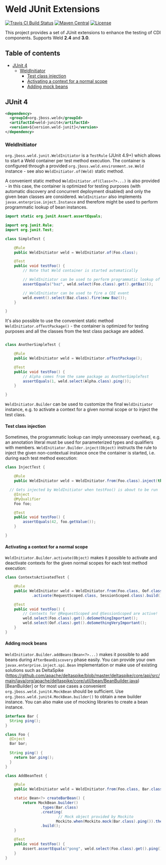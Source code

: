 # Weld JUnit Extensions

[![Travis CI Build Status](https://img.shields.io/travis/weld/weld-junit/master.svg)](https://travis-ci.org/weld/weld-junit)
[![Maven Central](http://img.shields.io/maven-central/v/org.jboss.weld/weld-junit4.svg)](http://search.maven.org/#search%7Cga%7C1%7Ca%3A%22weld-junit4%22)
[![License](https://img.shields.io/badge/license-Apache%20License%202.0-yellow.svg)](http://www.apache.org/licenses/LICENSE-2.0.html)

This project provides a set of JUnit extensions to enhance the testing of CDI components. Supports Weld **2.4** and **3.0**.

## Table of contents

* [JUnit 4](#junit-4)
  * [WeldInitiator](#weldinitiator)
    * [Test class injection](#test-class-injection)
    * [Activating a context for a normal scope](activating-a-context-for-a-normal-scope)
    * [Adding mock beans](adding-mock-beans)

## JUnit 4

```xml
<dependency>
  <groupId>org.jboss.weld</groupId>
  <artifactId>weld-junit4</artifactId>
  <version>${version.weld-junit}</version>
</dependency>
```

### WeldInitiator

`org.jboss.weld.junit.WeldInitiator` is a `TestRule` (JUnit 4.9+) which allows to start a Weld container per test method execution.
The container is configured through a provided `org.jboss.weld.environment.se.Weld` instance - see also `WeldInitiator.of(Weld)` static method.

A convenient static method `WeldInitiator.of(Class<?>...)` is also provided - in this case, the container is optimized for testing purposes (with automatic discovery and concurrent deployment disabled) and only the given bean classes are considered.
`WeldInitiator` also implements `javax.enterprise.inject.Instance` and therefore might be used to perform programmatic lookup of bean instances.

```java
import static org.junit.Assert.assertEquals;

import org.junit.Rule;
import org.junit.Test;

class SimpleTest {

    @Rule
    public WeldInitiator weld = WeldInitiator.of(Foo.class);

    @Test
    public void testFoo() {
        // Note that Weld container is started automatically

        // WeldInitiator can be used to perform programmatic lookup of beans
        assertEquals("baz", weld.select(Foo.class).get().getBaz());

        // WeldInitiator can be used to fire a CDI event
        weld.event().select(Baz.class).fire(new Baz());
    }

}
```

It's also possible to use the convenient static method `WeldInitiator.ofTestPackage()` - the container is optimized for testing purposes and all the classes from the test class package are added.

```java

class AnotherSimpleTest {

    @Rule
    public WeldInitiator weld = WeldInitiator.ofTestPackage();

    @Test
    public void testFoo() {
        // Alpha comes from the same package as AnotherSimpleTest
        assertEquals(1, weld.select(Alpha.class).ping());
    }

}
```

`WeldInitiator.Builder` can be used to customize the final `WeldInitiator` instance, e.g. to activate a context for a given normal scope or to inject the test class.

#### Test class injection

Sometimes, the programmatic lookup can imply unnecessary overhead, e.g. an annotation literal must be used for parameterized types and qualifiers with members.
`WeldInitiator.Builder.inject(Object)` instructs the rule to inject the given non-contextual instance once the container is started, i.e. during each test method execution:

```java
class InjectTest {

    @Rule
    public WeldInitiator weld = WeldInitiator.from(Foo.class).inject(this).build();

  // Gets injected by WeldInitiator when testFoo() is about to be run
    @Inject
    @MyQualifier
    Foo foo;

    @Test
    public void testFoo() {
        assertEquals(42, foo.getValue());
    }

}
```

#### Activating a context for a normal scope

`WeldInitiator.Builder.activate(Object)` makes it possible to activate and deactivate contexts for the given normal scopes for each test method execution:

```java
class ContextsActivatedTest {

    @Rule
    public WeldInitiator weld = WeldInitiator.from(Foo.class, Oof.class)
            .activate(RequestScoped.class, SessionScoped.class).build();

    @Test
    public void testFoo() {
        // Contexts for @RequestScoped and @SessionScoped are active!
        weld.select(Foo.class).get().doSomethingImportant();
        weld.select(Oof.class).get().doSomethingVeryImportant();
    }
}
```

#### Adding mock beans

`WeldInitiator.Builder.addBeans(Bean<?>...)` makes it possible to add beans during `AfterBeanDiscovery` phase easily.
You can provide your own `javax.enterprise.inject.spi.Bean` implementation or make use of existing solutions such as DeltaSpike (https://github.com/apache/deltaspike/blob/master/deltaspike/core/api/src/main/java/org/apache/deltaspike/core/util/bean/BeanBuilder.java)[BeanBuilder] or for most use cases a convenient `org.jboss.weld.junit4.MockBean` should be sufficient. 
Use `org.jboss.weld.junit4.MockBean.builder()` to obtain a new builder instance.
You can also make use of mocking libraries to create a bean instance.

```java
interface Bar {
  String ping();
}

class Foo {
  @Inject
  Bar bar;
  
  String ping() {
    return bar.ping();
  }
}

class AddBeanTest {

    @Rule
    public WeldInitiator weld = WeldInitiator.from(Foo.class, Bar.class).addBeans(createBarBean()).build();

    static Bean<?> createBarBean() {
        return MockBean.builder()
                .types(Bar.class)
                .creating(
                        // Mock object provided by Mockito
                       Mockito.when(Mockito.mock(Bar.class).ping()).thenReturn("pong").getMock())
                .build();
    }

    @Test
    public void testFoo() {
        Assert.assertEquals("pong", weld.select(Foo.class).get().ping());
    }
}
```
